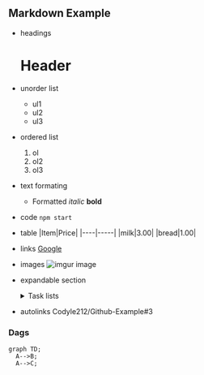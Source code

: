 ## Markdown Example

- headings
  # Header
- unorder list
  - ul1
  - ul2
  - ul3
- ordered list
  1. ol
  2. ol2
  3. ol3
- text formating
  - Formatted *italic* **bold** 
- code
  `npm start`
- table
  |Item|Price|
  |----|-----|
  |milk|3.00|
  |bread|1.00|
- links
  [Google](https://www.google.ca)
- images
  ![imgur image](https://i.imgur.com/eb2CLcS.jpeg)
- expandable section
  <details><summary>Task lists</summary> 
    
    ### tasklist
    - [x] iteam 1
    - [ ] Iteam 2
    - [ ] item3
  </details>


- autolinks
  Codyle212/Github-Example#3
### Dags
```mermaid
graph TD;
  A-->B;
  A-->C;
```
